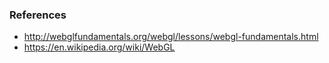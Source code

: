 ### References
- http://webglfundamentals.org/webgl/lessons/webgl-fundamentals.html
- https://en.wikipedia.org/wiki/WebGL
